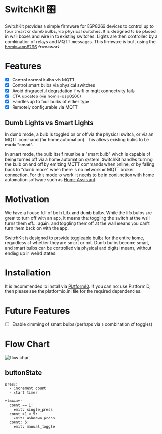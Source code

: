 # SwitchKit 🎛

SwitchKit provides a simple firmware for ESP8266 devices to control up to four smart or dumb bulbs, via physical switches. It is designed to be placed in wall boxes and wire in to existing switches. Lights are then controlled by a combination of relays and MQTT messages. This firmware is built using the [homie-esp8266](https://github.com/marvinroger/homie-esp8266) framework.

# Features

- [x] Control normal bulbs via MQTT
- [x] Control smart bulbs via physical switches
- [x] Avoid disgraceful degradation if wifi or mqtt connectivity fails
- [x] OTA updates (via homie-esp8266)
- [x] Handles up to four bulbs of either type
- [x] Remotely configurable via MQTT

## Dumb Lights vs Smart Lights

In dumb mode, a bulb is toggled on or off via the physical switch, or via an MQTT command (for home automation). This allows existing bulbs to be made "smart".

In smart mode, the bulb itself must be a "smart bulb" which is capable of being turned off via a home automation system. SwitchKit handles turning the bulb on and off by emitting MQTT commands when online, or by falling back to "dumb mode" when there is no network or MQTT broker connection. For this mode to work, it needs to be in conjunction with home automation software such as [Home Assistant](https://home-assistant.io).


# Motivation

We have a house full of both Lifx and dumb bulbs. While the lifx bulbs are great to turn off with an app, it means that toggling the switch at the wall turns them off… again, and toggling them off at the wall means you can't turn them back on with the app.

SwitchKit is designed to provide toggleable bulbs for the entire home, regardless of whether they are smart or not. Dumb bulbs become smart, and smart bulbs can be controlled via physical and digital means, without ending up in weird states.

# Installation

It is recommended to install via [PlatformIO](platformio.org). If you can not use PlatformIO, then please see the platformio.ini file for the required dependencies.

# Future Features

- [ ] Enable dimming of smart bulbs (perhaps via a combination of toggles)

# Flow Chart

![flow chart](https://github.com/snikch/switchkit/blob/master/docs/flowchart.svg)

## buttonState

```
press:
  - increment count
  - start timer

timeout:
  count == 1:
    emit: single_press
  count >1 < 5:
    emit: unknown_press
  count: 5:
    emit: manual_toggle
```
